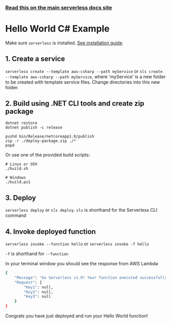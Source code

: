<!--
title: Hello World C# Example
menuText: Hello World C# Example
description: Create a C# Hello World Lambda function
layout: Doc
-->

<!-- DOCS-SITE-LINK:START automatically generated  -->
### [Read this on the main serverless docs site](https://www.serverless.com/framework/docs/providers/aws/examples/hello-world/csharp/)
<!-- DOCS-SITE-LINK:END -->

# Hello World C# Example

Make sure `serverless` is installed. [See installation guide](../../../guide/installation.md).

## 1. Create a service
`serverless create --template aws-csharp --path myService` or `sls create --template aws-csharp --path myService`, where 'myService' is a new folder to be created with template service files.  Change directories into this new folder.

## 2. Build using .NET CLI tools and create zip package

```
dotnet restore
dotnet publish -c release

pushd bin/Release/netcoreapp1.0/publish
zip -r ./deploy-package.zip ./*
popd
```

Or use one of the provided build scripts:

```
# Linux or OSX
./build.sh
```

```
# Windows
./build.ps1
```

## 3. Deploy
`serverless deploy` or `sls deploy`. `sls` is shorthand for the Serverless CLI command

## 4. Invoke deployed function
`serverless invoke --function hello` or `serverless invoke -f hello`

`-f` is shorthand for `--function`

In your terminal window you should see the response from AWS Lambda

```bash
{
    "Message": "Go Serverless v1.0! Your function executed successfully!",
    "Request": {
        "Key1": null,
        "Key2": null,
        "Key3": null
    }
}
```

Congrats you have just deployed and run your Hello World function!
